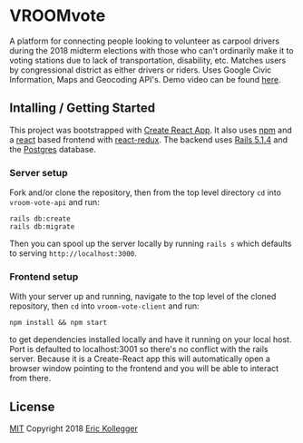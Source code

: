 # VROOMvote

A platform for connecting people looking to volunteer as carpool drivers during the 2018 midterm elections with those who can't ordinarily make it to voting stations due to lack of transportation, disability, etc. Matches users by congressional district as either drivers or riders. Uses Google Civic Information, Maps and Geocoding API's. Demo video can be found [here](https://youtu.be/s7pBIScO4w4).

## Intalling / Getting Started

This project was bootstrapped with [Create React App](https://github.com/facebook/create-react-app). It also uses [npm](https://www.npmjs.com/) and a [react](https://reactjs.org/) based frontend with [react-redux](https://github.com/reactjs/react-redux). The backend uses [Rails 5.1.4](http://weblog.rubyonrails.org/2017/8/24/Rails-5-1-4-rc1-and-5-0-6-rc1-released/) and the [Postgres](https://www.postgresql.org/) database.

### Server setup

Fork and/or clone the repository, then from the top level directory `cd` into `vroom-vote-api` and run:
```
rails db:create
rails db:migrate
```
Then you can spool up the server locally by running `rails s` which defaults to serving `http://localhost:3000`. 

### Frontend setup

With your server up and running, navigate to the top level of the cloned repository, then `cd` into `vroom-vote-client` and run:
```
npm install && npm start
```
to get dependencies installed locally and have it running on your local host. Port is defaulted to localhost:3001 so there's no conflict with the rails server. Because it is a Create-React app this will automatically open a browser window pointing to the frontend and you will be able to interact from there.

## License

[MIT](https://oss.ninja/mit?organization=Eric%20Kollegger) Copyright 2018 [Eric Kollegger](https://github.com/MinimalGhost)


